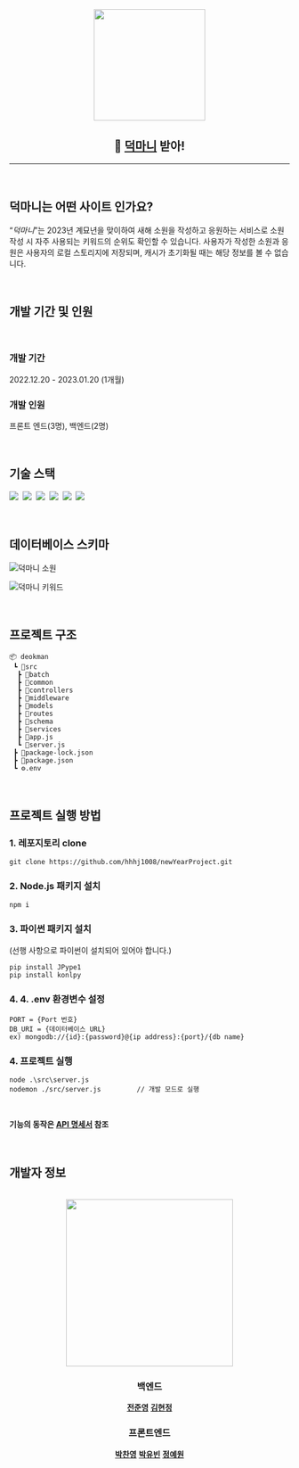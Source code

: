 <div align="center">
  <img src="https://user-images.githubusercontent.com/110225060/216814005-d3edebfb-d0a8-43ce-9dcb-9b6a3c6d13e5.png" width=200/>

## 🐰 [덕마니](https://www.deokman.site/) 받아!

</div>

---

<br>

## **덕마니는 어떤 사이트 인가요?**

“_덕마니_”는 2023년 계묘년을 맞이하여 새해 소원을 작성하고 응원하는 서비스로 소원 작성 시 자주 사용되는 키워드의 순위도 확인할 수 있습니다. 사용자가 작성한 소원과 응원은 사용자의 로컬 스토리지에 저장되며, 캐시가 초기화될 때는 해당 정보를 볼 수 없습니다.

<br>

## **개발 기간 및 인원**

<br>

### 개발 기간

2022.12.20 - 2023.01.20 (1개월)

### 개발 인원

프론트 엔드(3명), 백엔드(2명)

<br>

## **기술 스택**

<img src="https://img.shields.io/badge/JavaScript-F7DF1E?style=for-the-badge&logo=JavaScript&logoColor=white"/>&nbsp;
<img src="https://img.shields.io/badge/Node.js-39933?style=for-the-badge&logo=Node.js&logoColor=white"/>&nbsp;
<img src="https://img.shields.io/badge/Express-000000?style=for-the-badge&logo=express&logoColor=white"/>&nbsp;
<img src="https://img.shields.io/badge/MongoDB-47A248?style=for-the-badge&logo=MongoDB&logoColor=white"/>&nbsp;
<img src="https://img.shields.io/badge/Mongoose-68BC71?style=for-the-badge&logo=MongoDB&logoColor=white"/>&nbsp;
<img src="https://img.shields.io/badge/RESTful API-2478CC?style=for-the-badge&logo=RESTful API&logoColor=white"/>&nbsp;

<br>

## **데이터베이스 스키마**

![덕마니 소원](https://user-images.githubusercontent.com/110225060/216817622-a9b8905c-56ce-404e-80b4-019ce80f580a.png)

![덕마니 키워드](https://user-images.githubusercontent.com/110225060/216817619-a3b865bd-2d69-4027-806a-d22841b7486e.png)

<br>

## **프로젝트 구조**

```
📦 deokman
 ┗ 📂src
  ┣ 📂batch
  ┣ 📂common
  ┣ 📂controllers
  ┣ 📂middleware
  ┣ 📂models
  ┣ 📂routes
  ┣ 📂schema
  ┣ 📂services
  ┣ 📜app.js
  ┗ 📜server.js
 ┣ 📜package-lock.json
 ┣ 📜package.json
 ┗ ⚙️.env
```

<br>

## **프로젝트 실행 방법**

### 1. 레포지토리 clone

```
git clone https://github.com/hhhj1008/newYearProject.git
```

### 2. Node.js 패키지 설치

```
npm i
```

### 3. 파이썬 패키지 설치

(선행 사항으로 파이썬이 설치되어 있어야 합니다.)

```
pip install JPype1
pip install konlpy
```

### 4. 4. .env 환경변수 설정

```
PORT = {Port 번호}
DB_URI = {데이터베이스 URL}
ex) mongodb://{id}:{password}@{ip address}:{port}/{db name}
```

### 4. 프로젝트 실행

```
node .\src\server.js
nodemon ./src/server.js         // 개발 모드로 실행
```

<br>

**기능의 동작은 [API 명세서](https://documenter.getpostman.com/view/22723440/2s8Z6zzrw1#08c2d24d-0bb8-4d68-8c3d-faf1e4da49a7) 참조**

<br>

## **개발자 정보**

<br>

<div align="center">
  <img src="https://user-images.githubusercontent.com/110225060/216816108-82e39553-7327-4893-958c-1779941b5f19.png" width=300/>

  <br>

### 백엔드

**[전준영](https://github.com/Jyoung706)**
**[김현정](https://github.com/hhhj1008)**

### 프론트엔드

**[박찬영](https://github.com/Poylib)**
**[박유빈](https://github.com/daydreamplace)**
**[정예원](https://github.com/ioni19)**

</div>
